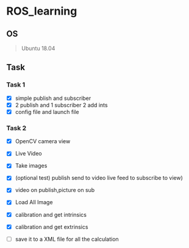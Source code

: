 # ROS_learning

## OS
> Ubuntu 18.04

## Task
### Task 1
- [x] simple publish and subscriber
- [x] 2 publish and 1 subscriber 2 add ints
- [x] config file and launch file
### Task 2
- [x] OpenCV camera view
- [x] Live Video
- [x] Take images
- [x] (optional test) publish send to video live feed to subscribe to view)
- [x] video on publish,picture on sub
- [x] Load All Image
- [x] calibration and get intrinsics
- [x] calibration and get extrinsics
- [ ] save it to a XML file for all the calculation

